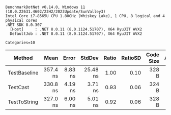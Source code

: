 ```

BenchmarkDotNet v0.14.0, Windows 11 (10.0.22631.4602/23H2/2023Update/SunValley3)
Intel Core i7-8565U CPU 1.80GHz (Whiskey Lake), 1 CPU, 8 logical and 4 physical cores
.NET SDK 8.0.307
  [Host]     : .NET 8.0.11 (8.0.1124.51707), X64 RyuJIT AVX2
  DefaultJob : .NET 8.0.11 (8.0.1124.51707), X64 RyuJIT AVX2

Categories=10  

```
| Method       | Mean     | Error   | StdDev   | Ratio | RatioSD | Code Size | Allocated | Alloc Ratio |
|------------- |---------:|--------:|---------:|------:|--------:|----------:|----------:|------------:|
| TestBaseline | 357.4 ns | 8.83 ns | 25.48 ns |  1.00 |    0.10 |     328 B |         - |          NA |
| TestCast     | 330.8 ns | 4.19 ns |  3.71 ns |  0.93 |    0.06 |     324 B |         - |          NA |
| TestToString | 327.0 ns | 6.00 ns |  5.01 ns |  0.92 |    0.06 |     328 B |         - |          NA |
